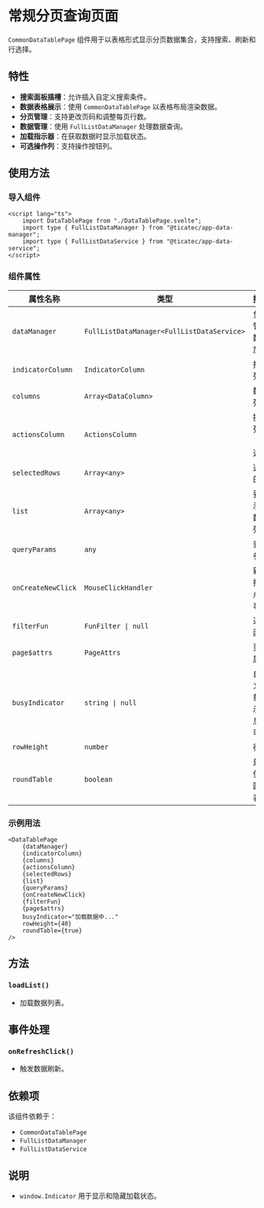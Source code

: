 # 常规分页查询页面

`CommonDataTablePage` 组件用于以表格形式显示分页数据集合，支持搜索、刷新和行选择。

## 特性
- **搜索面板插槽**：允许插入自定义搜索条件。
- **数据表格展示**：使用 `CommonDataTablePage` 以表格布局渲染数据。
- **分页管理**：支持更改页码和调整每页行数。
- **数据管理**：使用 `FullListDataManager` 处理数据查询。
- **加载指示器**：在获取数据时显示加载状态。
- **可选操作列**：支持操作按钮列。

## 使用方法

### 导入组件
```svelte
<script lang="ts">
    import DataTablePage from "./DataTablePage.svelte";
    import type { FullListDataManager } from "@ticatec/app-data-manager";
    import type { FullListDataService } from "@ticatec/app-data-service";
</script>
```

### 组件属性
| 属性名称 | 类型 | 描述 |
|-----------|------|-------------|
| `dataManager` | `FullListDataManager<FullListDataService>` | 负责管理数据加载 |
| `indicatorColumn` | `IndicatorColumn` | 指示列 |
| `columns` | `Array<DataColumn>` | 数据列 |
| `actionsColumn` | `ActionsColumn` | 操作列（可选） |
| `selectedRows` | `Array<any>` | 选中的行 |
| `list` | `Array<any>` | 要显示的数据列表 |
| `queryParams` | `any` | 查询参数 |
| `onCreateNewClick` | `MouseClickHandler` | 新建按钮点击事件 |
| `filterFun` | `FunFilter \| null` | 过滤函数 |
| `page$attrs` | `PageAttrs` | 页面属性 |
| `busyIndicator` | `string \| null` | 自定义加载提示信息，可选 |
| `rowHeight` | `number` | 行高 |
| `roundTable` | `boolean` | 是否使用圆角表格 |

### 示例用法
```svelte
<DataTablePage
    {dataManager}
    {indicatorColumn}
    {columns}
    {actionsColumn}
    {selectedRows}
    {list}
    {queryParams}
    {onCreateNewClick}
    {filterFun}
    {page$attrs}
    busyIndicator="加载数据中..."
    rowHeight={40}
    roundTable={true}
/>
```

## 方法
### `loadList()`
- 加载数据列表。

## 事件处理
### `onRefreshClick()`
- 触发数据刷新。

## 依赖项
该组件依赖于：
- `CommonDataTablePage`
- `FullListDataManager`
- `FullListDataService`

## 说明
- `window.Indicator` 用于显示和隐藏加载状态。


